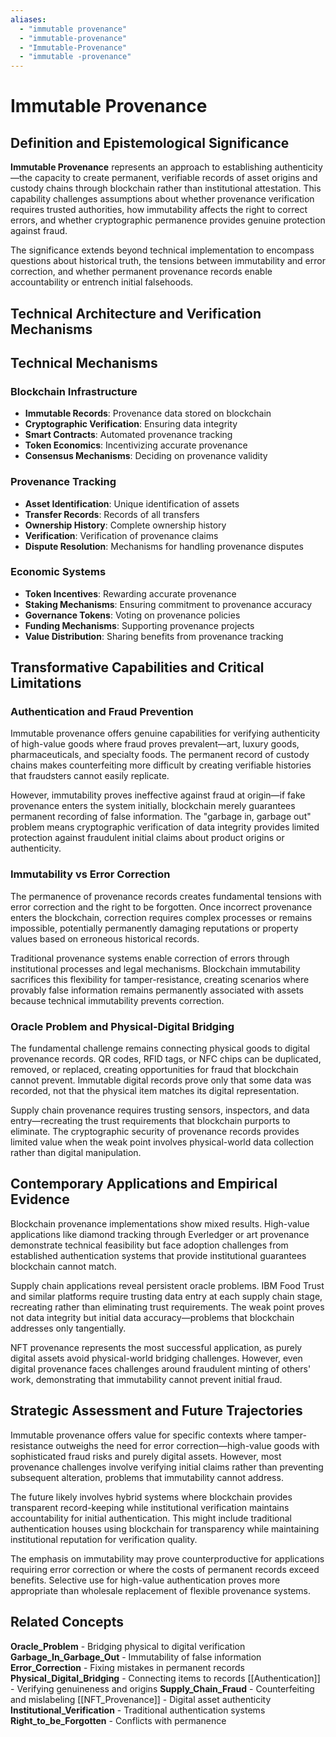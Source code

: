 ```yaml
---
aliases:
  - "immutable provenance"
  - "immutable-provenance"
  - "Immutable-Provenance"
  - "immutable -provenance"
---
```


# Immutable Provenance

## Definition and Epistemological Significance

**Immutable Provenance** represents an approach to establishing authenticity—the capacity to create permanent, verifiable records of asset origins and custody chains through blockchain rather than institutional attestation. This capability challenges assumptions about whether provenance verification requires trusted authorities, how immutability affects the right to correct errors, and whether cryptographic permanence provides genuine protection against fraud.

The significance extends beyond technical implementation to encompass questions about historical truth, the tensions between immutability and error correction, and whether permanent provenance records enable accountability or entrench initial falsehoods.

## Technical Architecture and Verification Mechanisms

## Technical Mechanisms

### Blockchain Infrastructure
- **Immutable Records**: Provenance data stored on blockchain
- **Cryptographic Verification**: Ensuring data integrity
- **Smart Contracts**: Automated provenance tracking
- **Token Economics**: Incentivizing accurate provenance
- **Consensus Mechanisms**: Deciding on provenance validity

### Provenance Tracking
- **Asset Identification**: Unique identification of assets
- **Transfer Records**: Records of all transfers
- **Ownership History**: Complete ownership history
- **Verification**: Verification of provenance claims
- **Dispute Resolution**: Mechanisms for handling provenance disputes

### Economic Systems
- **Token Incentives**: Rewarding accurate provenance
- **Staking Mechanisms**: Ensuring commitment to provenance accuracy
- **Governance Tokens**: Voting on provenance policies
- **Funding Mechanisms**: Supporting provenance projects
- **Value Distribution**: Sharing benefits from provenance tracking

## Transformative Capabilities and Critical Limitations

### Authentication and Fraud Prevention

Immutable provenance offers genuine capabilities for verifying authenticity of high-value goods where fraud proves prevalent—art, luxury goods, pharmaceuticals, and specialty foods. The permanent record of custody chains makes counterfeiting more difficult by creating verifiable histories that fraudsters cannot easily replicate.

However, immutability proves ineffective against fraud at origin—if fake provenance enters the system initially, blockchain merely guarantees permanent recording of false information. The "garbage in, garbage out" problem means cryptographic verification of data integrity provides limited protection against fraudulent initial claims about product origins or authenticity.

### Immutability vs Error Correction

The permanence of provenance records creates fundamental tensions with error correction and the right to be forgotten. Once incorrect provenance enters the blockchain, correction requires complex processes or remains impossible, potentially permanently damaging reputations or property values based on erroneous historical records.

Traditional provenance systems enable correction of errors through institutional processes and legal mechanisms. Blockchain immutability sacrifices this flexibility for tamper-resistance, creating scenarios where provably false information remains permanently associated with assets because technical immutability prevents correction.

### Oracle Problem and Physical-Digital Bridging

The fundamental challenge remains connecting physical goods to digital provenance records. QR codes, RFID tags, or NFC chips can be duplicated, removed, or replaced, creating opportunities for fraud that blockchain cannot prevent. Immutable digital records prove only that some data was recorded, not that the physical item matches its digital representation.

Supply chain provenance requires trusting sensors, inspectors, and data entry—recreating the trust requirements that blockchain purports to eliminate. The cryptographic security of provenance records provides limited value when the weak point involves physical-world data collection rather than digital manipulation.

## Contemporary Applications and Empirical Evidence

Blockchain provenance implementations show mixed results. High-value applications like diamond tracking through Everledger or art provenance demonstrate technical feasibility but face adoption challenges from established authentication systems that provide institutional guarantees blockchain cannot match.

Supply chain applications reveal persistent oracle problems. IBM Food Trust and similar platforms require trusting data entry at each supply chain stage, recreating rather than eliminating trust requirements. The weak point proves not data integrity but initial data accuracy—problems that blockchain addresses only tangentially.

NFT provenance represents the most successful application, as purely digital assets avoid physical-world bridging challenges. However, even digital provenance faces challenges around fraudulent minting of others' work, demonstrating that immutability cannot prevent initial fraud.

## Strategic Assessment and Future Trajectories

Immutable provenance offers value for specific contexts where tamper-resistance outweighs the need for error correction—high-value goods with sophisticated fraud risks and purely digital assets. However, most provenance challenges involve verifying initial claims rather than preventing subsequent alteration, problems that immutability cannot address.

The future likely involves hybrid systems where blockchain provides transparent record-keeping while institutional verification maintains accountability for initial authentication. This might include traditional authentication houses using blockchain for transparency while maintaining institutional reputation for verification quality.

The emphasis on immutability may prove counterproductive for applications requiring error correction or where the costs of permanent records exceed benefits. Selective use for high-value authentication proves more appropriate than wholesale replacement of flexible provenance systems.

## Related Concepts

**Oracle_Problem** - Bridging physical to digital verification
**Garbage_In_Garbage_Out** - Immutability of false information
**Error_Correction** - Fixing mistakes in permanent records
**Physical_Digital_Bridging** - Connecting items to records
[[Authentication]] - Verifying genuineness and origins
**Supply_Chain_Fraud** - Counterfeiting and mislabeling
[[NFT_Provenance]] - Digital asset authenticity
**Institutional_Verification** - Traditional authentication systems
**Right_to_be_Forgotten** - Conflicts with permanence